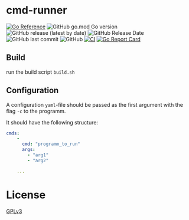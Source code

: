 # cmd-runner
[![Go Reference](https://pkg.go.dev/badge/github.com/bb4L/cmd-runner.svg)](https://pkg.go.dev/github.com/bb4L/cmd-runner)
![GitHub go.mod Go version](https://img.shields.io/github/go-mod/go-version/bb4L/cmd-runner)
![GitHub release (latest by date)](https://img.shields.io/github/v/release/bb4L/cmd-runner)
![GitHub Release Date](https://img.shields.io/github/release-date/bb4L/cmd-runner)
![GitHub last commit](https://img.shields.io/github/last-commit/bb4L/cmd-runner)
![GitHub](https://img.shields.io/github/license/bb4L/cmd-runner)
[![CI](https://github.com/bb4L/cmd-runner/actions/workflows/build.yml/badge.svg)](https://github.com/bb4L/cmd-runner/actions/workflows/build.yml)
[![Go Report Card](https://goreportcard.com/badge/github.com/bb4L/cmd-runner)](https://goreportcard.com/report/github.com/bb4L/cmd-runner)

## Build
run the build script `build.sh`

## Configuration
A configuration `yaml`-file should be passed as the first argument with the flag `-c` to the programm.

It should have the following structure:

```yaml
cmds:
    - 
      cmd: "programm_to_run"
      args:
        - "arg1"
        - "arg2"

    ...
```

# License
[GPLv3](LICENSE)
